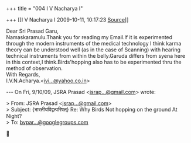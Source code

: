 +++
title = "004 I V Nacharya I"

+++
[[I V Nacharya I	2009-10-11, 10:17:23 [Source](https://groups.google.com/g/bvparishat/c/LSAbw3_3_5U)]]



Dear Sri Prasad Garu,  
Namaskaramulu.Thank you for reading my Email.If it is experimented through the modern instruments of the medical technology I think karma  
theory can be understood well (as in the case of Scanning) with hearing technical instruments from within the belly.Garuda differs from syena here in this context,I think.Birds'hopping also has to be experimented thru the method of observation.  
With Regards,  
I.V.N.Acharya.\<[ivi...@yahoo.co.in]()\>  
  
--- On Fri, 9/10/09, JSRA Prasad \<[jsrap...@gmail.com]()\> wrote:  

  
\> From: JSRA Prasad \<[jsrap...@gmail.com]()\>  
\> Subject: {भारतीयविद्वत्परिषत्} Re: Why Birds Not hopping on the ground At Night?  
\> To: [bvpar...@googlegroups.com]()  



